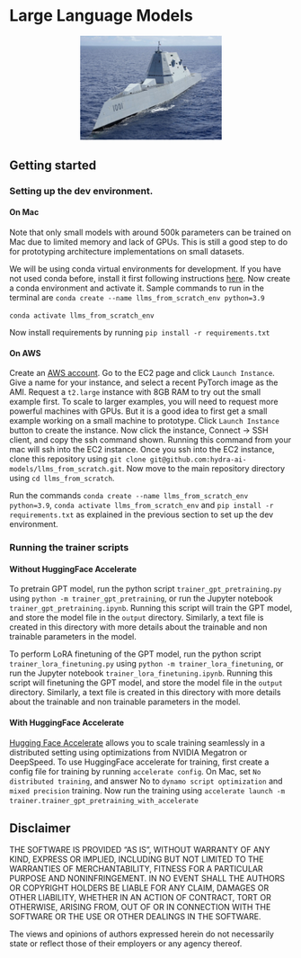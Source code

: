 # Large Language Models

<p align="center">
  <img src="docs/images/readme_image.png" width=50%/>
</p>


## Getting started

### Setting up the dev environment.
#### On Mac
Note that only small models with around 500k parameters can be trained on Mac due to limited memory and lack of GPUs. This is still a good step to do for prototyping architecture implementations on small datasets.

We will be using conda virtual environments for development. If you have not used conda before, install it first following instructions [here](https://developer.apple.com/metal/pytorch/). Now create a conda environment and activate it. Sample commands to run in the terminal are
`conda create --name llms_from_scratch_env python=3.9`

`conda activate llms_from_scratch_env`

Now install requirements by running `pip install -r requirements.txt`

#### On AWS
Create an [AWS account](https://aws.amazon.com/). Go to the EC2 page and click `Launch Instance`. Give a name for your instance, and select a recent PyTorch image as the AMI. Request a `t2.large` instance with 8GB RAM to try out the small example first. To scale to larger examples, you will need to request more powerful machines with GPUs. But it is a good idea to first get a small example working on a small machine to prototype. Click `Launch Instance` button to create the instance. Now click the instance, Connect -> SSH client, and copy the ssh command shown. Running this command from your mac will ssh into the EC2 instance. Once you ssh into the EC2 instance, clone this repository using `git clone git@github.com:hydra-ai-models/llms_from_scratch.git`. Now move to the main repository directory using `cd llms_from_scratch`.

Run the commands `conda create --name llms_from_scratch_env python=3.9`, `conda activate llms_from_scratch_env` and `pip install -r requirements.txt` as explained in the previous section to set up the dev environment.

### Running the trainer scripts
#### Without HuggingFace Accelerate
To pretrain GPT model, run the python script `trainer_gpt_pretraining.py` using `python -m trainer_gpt_pretraining`, or run the Jupyter notebook `trainer_gpt_pretraining.ipynb`. Running this script will train the GPT model, and store the model file in the `output` directory. Similarly, a text file is created in this directory with more details about the trainable and non trainable parameters in the model.

To perform LoRA finetuning of the GPT model, run the python script `trainer_lora_finetuning.py` using `python -m trainer_lora_finetuning`, or run the Jupyter notebook `trainer_lora_finetuning.ipynb`. Running this script will finetuning the GPT model, and store the model file in the `output` directory. Similarly, a text file is created in this directory with more details about the trainable and non trainable parameters in the model.

#### With HuggingFace Accelerate
[Hugging Face Accelerate](https://huggingface.co/docs/accelerate/main/en/index) allows you to scale training seamlessly in a distributed setting using optimizations from NVIDIA Megatron or DeepSpeed.
To use HuggingFace accelerate for training, first create a config file for training by running `accelerate config`. On Mac, set `No distributed training`, and answer No to `dynamo script optimization` and `mixed precision` training. Now run the training using `accelerate launch -m trainer.trainer_gpt_pretraining_with_accelerate`


## Disclaimer

THE SOFTWARE IS PROVIDED “AS IS”, WITHOUT WARRANTY OF ANY KIND, EXPRESS OR IMPLIED, INCLUDING BUT NOT LIMITED TO THE WARRANTIES OF MERCHANTABILITY, FITNESS FOR A PARTICULAR PURPOSE AND NONINFRINGEMENT. IN NO EVENT SHALL THE AUTHORS OR COPYRIGHT HOLDERS BE LIABLE FOR ANY CLAIM, DAMAGES OR OTHER LIABILITY, WHETHER IN AN ACTION OF CONTRACT, TORT OR OTHERWISE, ARISING FROM, OUT OF OR IN CONNECTION WITH THE SOFTWARE OR THE USE OR OTHER DEALINGS IN THE SOFTWARE.

The views and opinions of authors expressed herein do not necessarily state or reflect those of their employers or any agency thereof.
